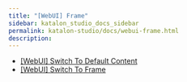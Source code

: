 ```yaml
---
title: "[WebUI] Frame" 
sidebar: katalon_studio_docs_sidebar
permalink: katalon-studio/docs/webui-frame.html 
description: 
---
```

*   [\[WebUI\] Switch To Default Content](/display/KD/%5BWebUI%5D+Switch+To+Default+Content)
*   [\[WebUI\] Switch To Frame](/display/KD/%5BWebUI%5D+Switch+To+Frame)